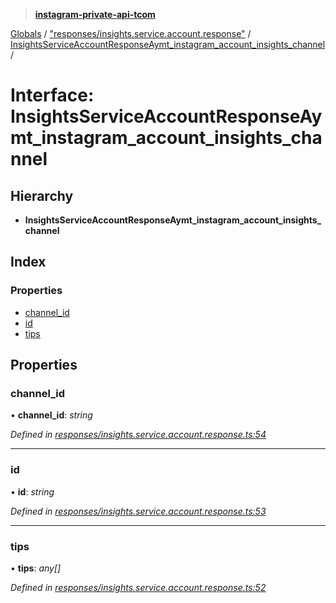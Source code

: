 > **[instagram-private-api-tcom](../README.md)**

[Globals](../README.md) / ["responses/insights.service.account.response"](../modules/_responses_insights_service_account_response_.md) / [InsightsServiceAccountResponseAymt_instagram_account_insights_channel](_responses_insights_service_account_response_.insightsserviceaccountresponseaymt_instagram_account_insights_channel.md) /

# Interface: InsightsServiceAccountResponseAymt_instagram_account_insights_channel

## Hierarchy

* **InsightsServiceAccountResponseAymt_instagram_account_insights_channel**

## Index

### Properties

* [channel_id](_responses_insights_service_account_response_.insightsserviceaccountresponseaymt_instagram_account_insights_channel.md#channel_id)
* [id](_responses_insights_service_account_response_.insightsserviceaccountresponseaymt_instagram_account_insights_channel.md#id)
* [tips](_responses_insights_service_account_response_.insightsserviceaccountresponseaymt_instagram_account_insights_channel.md#tips)

## Properties

###  channel_id

• **channel_id**: *string*

*Defined in [responses/insights.service.account.response.ts:54](https://github.com/cuonglnhust/instagram-private-api-tcom/blob/3e16058/src/responses/insights.service.account.response.ts#L54)*

___

###  id

• **id**: *string*

*Defined in [responses/insights.service.account.response.ts:53](https://github.com/cuonglnhust/instagram-private-api-tcom/blob/3e16058/src/responses/insights.service.account.response.ts#L53)*

___

###  tips

• **tips**: *any[]*

*Defined in [responses/insights.service.account.response.ts:52](https://github.com/cuonglnhust/instagram-private-api-tcom/blob/3e16058/src/responses/insights.service.account.response.ts#L52)*